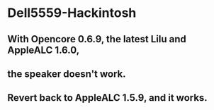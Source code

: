 # Dell5559-Hackintosh
## With Opencore 0.6.9, the latest Lilu and AppleALC 1.6.0,
## the speaker doesn't work.
## Revert back to AppleALC 1.5.9, and it works.
